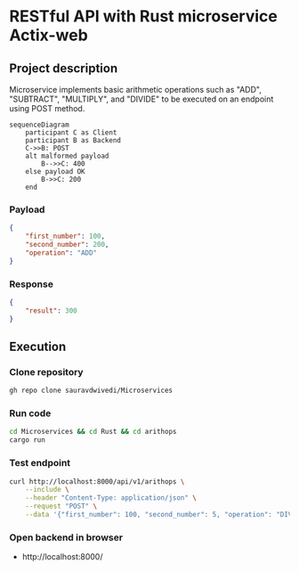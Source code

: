 # RESTful API with Rust microservice Actix-web

## Project description

Microservice implements basic arithmetic operations such as "ADD", "SUBTRACT", "MULTIPLY", and "DIVIDE" to be executed on an endpoint using POST method.

```mermaid
sequenceDiagram
    participant C as Client
    participant B as Backend
    C->>B: POST
    alt malformed payload
        B-->>C: 400
    else payload OK
        B->>C: 200
    end
```

### Payload
```json
{
    "first_number": 100, 
    "second_number": 200, 
    "operation": "ADD"
}
```

### Response
```json
{
    "result": 300
}
```

## Execution

### Clone repository  

```bash
gh repo clone sauravdwivedi/Microservices
```

### Run code
  
```bash
cd Microservices && cd Rust && cd arithops
cargo run
```

<!-- #### Run on Docker

```bash
docker build -t arithops .
docker run -d --name microservice -p 8000:8000 arithops
``` -->

### Test endpoint

```bash
curl http://localhost:8000/api/v1/arithops \
    --include \
    --header "Content-Type: application/json" \
    --request "POST" \
    --data '{"first_number": 100, "second_number": 5, "operation": "DIVIDE"}'
```

<!-- ### API documentation

- http://127.0.0.1:8000/docs
- http://127.0.0.1:8000/redoc -->

### Open backend in browser

- http://localhost:8000/
